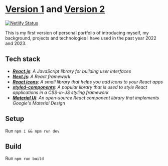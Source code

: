 #  [Version 1](https://zhijiewei.netlify.app/) and [Version 2](https://zhijiewei.vercel.app/) 

[![Netlify Status](https://api.netlify.com/api/v1/badges/d81da10b-ad30-4e59-a7b8-4d682407ffa7/deploy-status)](https://app.netlify.com/sites/zhijiewei/deploys)

This is my first version of personal portfolio of introducing myself, my background, projects and technologies I have used in the past year 2022 and 2023. 


## Tech stack 
- ***[React.js](https://reactjs.org/)***: _A JavaScript library for building user interfaces_
- ***[Next.js](https://nextjs.org/)***: _A React framework_
- ***[React icons](https://react-icons.github.io/react-icons/)***: _A small library that helps you add icons to your React apps_
- ***[styled-components](https://styled-components.com/)***: _A popular library that is used to style React applications in a CSS-in-JS styling framework_
- ***[Material UI](https://mui.com/)***: _An open-source React component library that implements Google's Material Design_

## Setup
Run `npm i && npm run dev`

## Build 
Run `npm run build`
